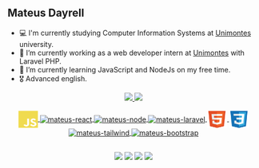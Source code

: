 ## Mateus Dayrell
- 💻 I'm currently studying Computer Information Systems at <a target="_blank" href="https://unimontes.br/">Unimontes</a> university.
- 🏬 I’m currently working as a web developer intern at <a target="_blank" href="https://unimontes.br/dti/#desenvolvimento">Unimontes</a> with Laravel PHP.
- 📓 I’m currently learning JavaScript and NodeJs on my free time.
- 🎖️ Advanced english.
<div align="center">
  <a href="https://github.com/mateusdayrell">
  <img height="180em" src="https://github-readme-stats.vercel.app/api?username=mateusdayrell&show_icons=true&theme=dark&include_all_commits=true&count_private=true"/>
  <img height="180em" src="https://github-readme-stats.vercel.app/api/top-langs/?username=mateusdayrell&layout=compact&langs_count=7&theme=dark"/>
</div>
<div style="display: inline_block" align="center"><br>
  <img align="center" title="JavaScript" alt="mateus-js" height="35" width="40" src="https://raw.githubusercontent.com/devicons/devicon/master/icons/javascript/javascript-plain.svg">
  <img align="center" title="ReactJS" alt="mateus-react" height="40" width="40" src="https://cdn.jsdelivr.net/gh/devicons/devicon/icons/react/react-original-wordmark.svg">
  <img align="center" title="NodeJs" alt="mateus-node" height="40" width="40" src="https://cdn.jsdelivr.net/gh/devicons/devicon/icons/nodejs/nodejs-original.svg">
  <img align="center" title="Laravel" alt="mateus-laravel" height="45" width="40" src="https://cdn.jsdelivr.net/gh/devicons/devicon/icons/laravel/laravel-plain-wordmark.svg">
  <img align="center" title="HTML" alt="mateus-html" height="35" width="40" src="https://raw.githubusercontent.com/devicons/devicon/master/icons/html5/html5-original.svg">
  <img align="center" title="CSS" alt="mateus-css" height="35" width="40" src="https://raw.githubusercontent.com/devicons/devicon/master/icons/css3/css3-original.svg">
  <img align="center" title="Tailwind" alt="mateus-tailwind" height="40" width="40" src="https://cdn.jsdelivr.net/gh/devicons/devicon/icons/tailwindcss/tailwindcss-plain.svg">
  <img align="center" title="Bootstrap" alt="mateus-bootstrap" height="40" width="40" src="https://cdn.jsdelivr.net/gh/devicons/devicon/icons/bootstrap/bootstrap-original-wordmark.svg">
</div>
  
  ##
 
<div align="center"> 
  <a href="https://www.linkedin.com/in/mateus-dayrell-8069ba232/" target="_blank"><img src="https://img.shields.io/badge/-LinkedIn-%230077B5?style=for-the-badge&logo=linkedin&logoColor=white" target="_blank"></a>
  <a href="https://gitlab.com/mateusdayrell" target="_blank"><img src="https://img.shields.io/badge/GitLab-330F63?style=for-the-badge&logo=gitlab&logoColor=white" target="_blank"></a>
  <a href="https://instagram.com/mateusdayrell" target="_blank"><img src="https://img.shields.io/badge/-Instagram-%23E4405F?style=for-the-badge&logo=instagram&logoColor=white" target="_blank"></a> 
  <a href = "mailto:mateusdayrell7@gmail.com"><img src="https://img.shields.io/badge/-Gmail-%23333?style=for-the-badge&logo=gmail&logoColor=white" target="_blank"></a> 
 
</div>

